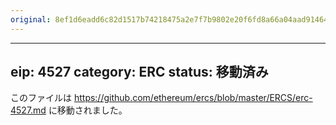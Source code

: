 ```yaml
---
original: 8ef1d6eadd6c82d1517b74218475a2e7f7b9802e20f6fd8a66a04aad91464a71
---
```


---
eip: 4527
category: ERC
status: 移動済み
---

このファイルは https://github.com/ethereum/ercs/blob/master/ERCS/erc-4527.md に移動されました。